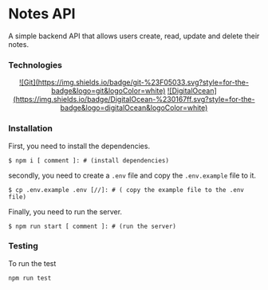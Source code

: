 # Notes API

A simple backend API that allows users create, read, update and delete their notes.


### Technologies

<div align="center">
  <a href="">![Git](https://img.shields.io/badge/git-%23F05033.svg?style=for-the-badge&logo=git&logoColor=white)</a>
  <a href="">![DigitalOcean](https://img.shields.io/badge/DigitalOcean-%230167ff.svg?style=for-the-badge&logo=digitalOcean&logoColor=white)</a>
  
</div>


### Installation
First, you need to install the dependencies.
```
$ npm i [ comment ]: # (install dependencies)
```
secondly, you need to create a `.env` file and copy the `.env.example` file to it.
```
$ cp .env.example .env [//]: # ( copy the example file to the .env file)
```
Finally, you need to run the server.
```
$ npm run start [ comment ]: # (run the server) 
```

### Testing
To run the test
```
npm run test
```
